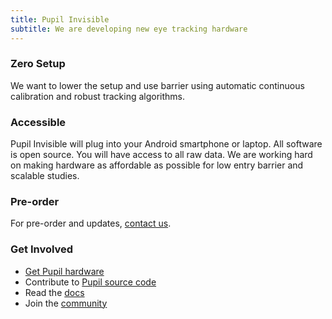 ```yaml
---
title: Pupil Invisible
subtitle: We are developing new eye tracking hardware
---
```


### Zero Setup
We want to lower the setup and use barrier using automatic continuous calibration and robust tracking algorithms.

### Accessible
Pupil Invisible will plug into your Android smartphone or laptop. All software is open source. You will have access to all raw data. We are working hard on making hardware as affordable as possible for low entry barrier and scalable studies.    

### Pre-order 
For pre-order and updates, <a href='mailto:info@pupil-labs.com'>contact us</a>.

### Get Involved

  - [Get Pupil hardware](/store)
  - Contribute to [Pupil source code](https://github.com/pupil-labs/pupil)
  - Read the [docs](https://github.com/pupil-labs/pupil)
  - Join the [community](https://groups.google.com/forum/#!forum/pupil-discuss)

